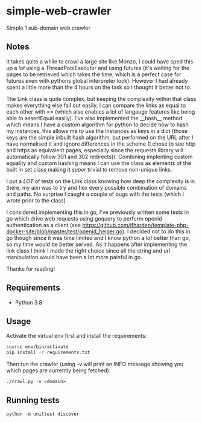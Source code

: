# simple-web-crawler
Simple 1 sub-domain web crawler

## Notes
It takes quite a while to crawl a large site like Monzo, I could have sped this up a _lot_ using a
ThreadPoolExecutor and using futures (it's waiting for the pages to be retrieved which takes the time, which is a
perfect case for futures even with pythons global interpreter lock). However I had already spent a little more than the
4 hours on the task so I thought it better not to.

The Link class is quite complex, but keeping the complexity within that class makes everything else fall out easily, I
can compare the links as equal to each other with == (which also enables a lot of langauge features like being able to
assertEqual easily). I've also implemented the \_\_hash\_\_ method which means I have a custom algorithm for python to
decide how to hash my instances, this allows me to use the instances as keys in a dict (those keys are the simple
inbuilt hash algorithm, but performed on the URL after I have normalised it and ignore differences in the scheme (I
chose to see http and https as equivalent pages, especially since the requests library will automatically follow 301
and 302 redirects)). Combining implenting custom equality and custom hashing means I can use the class as elements of
the built in set class making it _super_ trivial to remove non-unique links.

I put a _LOT_ of tests on the Link class knowing how deep the complexity is in there, my aim was to try and flex every
possible combination of domains and paths. No surprise I caught a couple of bugs with the tests (which I wrote prior to
the class)

I considered implementing this in go, I've previously written some tests in go which drive web requests using goquery
to perform openid authentication as a client 
(see https://github.com/jfharden/template-php-docker-site/blob/master/test/openid_helper.go). I decided not to do this
in go though since it was time limited and I know python a _lot_ better than go, so my time would be better served. As
it happens after implementing the link class I think I made the right choice since all the string and url manipulation
would have been a lot more painful in go.

Thanks for reading!

## Requirements

* Python 3.8

## Usage

Activate the virtual env first and install the requirements:

```bash
source env/bin/activate
pip install -r requirements.txt
```

Then run the crawler (using -v will print an INFO message showing you which pages are currently being fetched):

`./crawl.py -v <domain>`

## Running tests

`python -m unittest discover`
